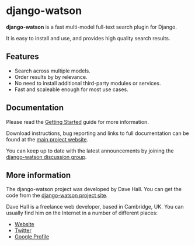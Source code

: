 django-watson
=============

**django-watson** is a fast multi-model full-text search plugin for Django.

It is easy to install and use, and provides high quality search results. 


Features
--------

* Search across multiple models.
* Order results by by relevance.
* No need to install additional third-party modules or services.
* Fast and scaleable enough for most use cases.


Documentation
-------------

Please read the [Getting Started][] guide for more information.

[Getting Started]: https://github.com/etianen/django-watson/wiki
    "Getting started with django-watson"
    
Download instructions, bug reporting and links to full documentation can be
found at the [main project website][].

[main project website]: http://github.com/etianen/django-watson
    "django-watson on GitHub"

You can keep up to date with the latest announcements by joining the
[django-watson discussion group][].

[django-watson discussion group]: http://groups.google.com/group/django-watson
    "django-watson Google Group"

    
More information
----------------

The django-watson project was developed by Dave Hall. You can get the code
from the [django-watson project site][].

[django-watson project site]: http://github.com/etianen/django-watson
    "django-watson on GitHub"
    
Dave Hall is a freelance web developer, based in Cambridge, UK. You can usually
find him on the Internet in a number of different places:

*   [Website](http://www.etianen.com/ "Dave Hall's homepage")
*   [Twitter](http://twitter.com/etianen "Dave Hall on Twitter")
*   [Google Profile](http://www.google.com/profiles/david.etianen "Dave Hall's Google profile")